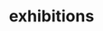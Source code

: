 ---
title: exhibitions
hide: true
collection: about
layout: exhibitions.nunjucks
exhibitions:
    -   title: "RUSKIN.SHOW"
        url: http://www.rsa.ox.ac.uk/degreeshow/2016/
        location: "Ruskin School of Art, University of Oxford"
        date:
            begin: 2016-06-17
            end: 2016-06-22
        piece:
            url: /portfolio/tides
            name: tides
        description: ""
    -   title: "Future Late"
        location: "Tate Modern"
        date:
            begin: 2016-06-17
            end: 2016-06-19
        piece:
            url: /portfolio/in-your-presence
            name: in-your-presence
        description: |
            part of the Tate Collectives’
                _Open Call: What is the Future of Art?_
    -   title: "CAL ARTS: +6"
        location: "Dolphin Gallery, Oxford"
        date:
            begin: 2015-12-08
            end: 2015-12-09
        piece:
            url: /portfolio/calarts
            name: "CAL ARTS: +6"
        description: |
            curated by myself, featuring my piece
            and work from
            * [Angeli Bhose](http://angelibhose.com)
            * [Angus Steele](http://angussteele.org)
            * [Bex Pannett](http://bexpannett.com)
            * [Lu Williams](http://luwilliams.com/)
            * [Ruth Smith](http://ruth-smith.com)
            * [Ruth Spencer Jolly](http://ruthspencerjolly.com/)
    -   title: "ITS NOT THAT FAR"
        location: "St Hugh's College, Oxford"
        date:
            begin: 2015-11-23
            end: 2015-11-25
        piece:
            url: /portfolio/not-touching
            name: (not) touching
        description: ""
    -   title: "RUSKIN SCHOOL OF ART FIRST YEAR EXHIBITION"
        location: "Ruskin School of Art, University of Oxford"
        date:
            begin: 2014-06-06
            end: 2014-06-07
        piece:
            url: /portfolio/three-dimensions-of-time
            name: three dimensions of time
        description: ""
---
